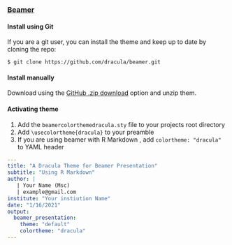 ### [Beamer](https://ctan.org/pkg/beamer?lang=en)

#### Install using Git

If you are a git user, you can install the theme and keep up to date by cloning the repo:

    $ git clone https://github.com/dracula/beamer.git

#### Install manually

Download using the [GitHub .zip download](https://github.com/dracula/beamer/archive/refs/heads/main.zip) option and unzip them.

#### Activating theme

1. Add the `beamercolorthemedracula.sty` file to your projects root directory 
2. Add `\usecolortheme{dracula}` to your preamble
3. If you are using beamer with R Markdown , add `colortheme: "dracula"` to YAML header
   
```yaml
---
title: "A Dracula Theme for Beamer Presentation"
subtitle: "Using R Markdown"
author: |
   | Your Name (Msc) 
   | example@gmail.com
institute: "Your instiution Name"
date: "1/16/2021"
output: 
  beamer_presentation:
    theme: "default"
    colortheme: "dracula"
---
```
